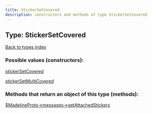 ```yaml
---
title: StickerSetCovered
description: constructors and methods of type StickerSetCovered
---
```

## Type: StickerSetCovered  
[Back to types index](index.md)



### Possible values (constructors):

[stickerSetCovered](../constructors/stickerSetCovered.md)  

[stickerSetMultiCovered](../constructors/stickerSetMultiCovered.md)  



### Methods that return an object of this type (methods):

[$MadelineProto->messages->getAttachedStickers](../methods/messages_getAttachedStickers.md)  



